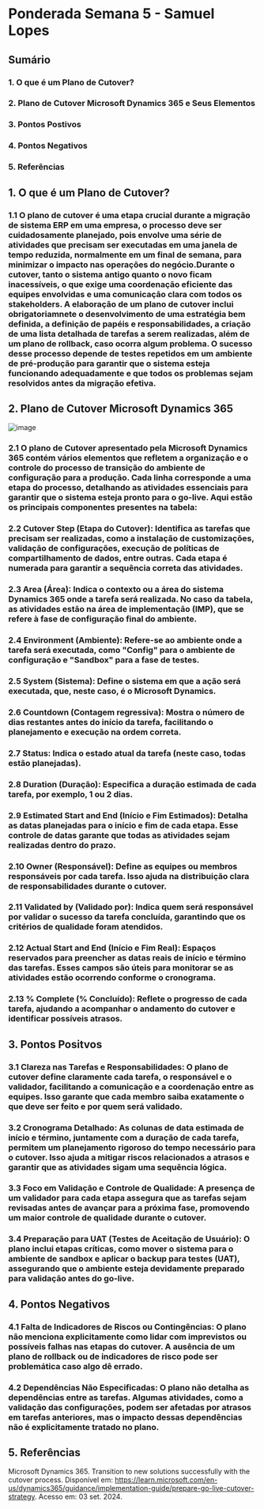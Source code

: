 # Ponderada Semana 5 - Samuel Lopes

## Sumário 

### 1. O que é um Plano de Cutover?
### 2. Plano de Cutover Microsoft Dynamics 365 e Seus Elementos
### 3. Pontos Postivos
### 4. Pontos Negativos
### 5. Referências

## 1. O que é um Plano de Cutover?

### 1.1 O plano de cutover é uma etapa crucial durante a migração de sistema ERP em uma empresa, o processo deve ser cuidadosamente planejado, pois envolve uma série de atividades que precisam ser executadas em uma janela de tempo reduzida, normalmente em um final de semana, para minimizar o impacto nas operações do negócio.Durante o cutover, tanto o sistema antigo quanto o novo ficam inacessíveis, o que exige uma coordenação eficiente das equipes envolvidas e uma comunicação clara com todos os stakeholders. A elaboração de um plano de cutover inclui obrigatoriamnete o desenvolvimento de uma estratégia bem definida, a definição de papéis e responsabilidades, a criação de uma lista detalhada de tarefas a serem realizadas, além de um plano de rollback, caso ocorra algum problema. O sucesso desse processo depende de testes repetidos em um ambiente de pré-produção para garantir que o sistema esteja funcionando adequadamente e que todos os problemas sejam resolvidos antes da migração efetiva.

## 2. Plano de Cutover Microsoft Dynamics 365

![image](https://learn.microsoft.com/en-us/dynamics365/guidance/implementation-guide/media/prep-golive-cutover-plan.png#lightbox)

### 2.1 O plano de Cutover apresentado pela Microsoft Dynamics 365 contém vários elementos que refletem a organização e o controle do processo de transição do ambiente de configuração para a produção. Cada linha corresponde a uma etapa do processo, detalhando as atividades essenciais para garantir que o sistema esteja pronto para o go-live. Aqui estão os principais componentes presentes na tabela:

### 2.2 Cutover Step (Etapa do Cutover): Identifica as tarefas que precisam ser realizadas, como a instalação de customizações, validação de configurações, execução de políticas de compartilhamento de dados, entre outras. Cada etapa é numerada para garantir a sequência correta das atividades.

### 2.3 Area (Área): Indica o contexto ou a área do sistema Dynamics 365 onde a tarefa será realizada. No caso da tabela, as atividades estão na área de implementação (IMP), que se refere à fase de configuração final do ambiente.

### 2.4 Environment (Ambiente): Refere-se ao ambiente onde a tarefa será executada, como "Config" para o ambiente de configuração e "Sandbox" para a fase de testes.

### 2.5 System (Sistema): Define o sistema em que a ação será executada, que, neste caso, é o Microsoft Dynamics.

### 2.6 Countdown (Contagem regressiva): Mostra o número de dias restantes antes do início da tarefa, facilitando o planejamento e execução na ordem correta.

### 2.7 Status: Indica o estado atual da tarefa (neste caso, todas estão planejadas).

### 2.8 Duration (Duração): Especifica a duração estimada de cada tarefa, por exemplo, 1 ou 2 dias.

### 2.9 Estimated Start and End (Início e Fim Estimados): Detalha as datas planejadas para o início e fim de cada etapa. Esse controle de datas garante que todas as atividades sejam realizadas dentro do prazo.

### 2.10 Owner (Responsável): Define as equipes ou membros responsáveis por cada tarefa. Isso ajuda na distribuição clara de responsabilidades durante o cutover.

### 2.11 Validated by (Validado por): Indica quem será responsável por validar o sucesso da tarefa concluída, garantindo que os critérios de qualidade foram atendidos.

### 2.12 Actual Start and End (Início e Fim Real): Espaços reservados para preencher as datas reais de início e término das tarefas. Esses campos são úteis para monitorar se as atividades estão ocorrendo conforme o cronograma.

### 2.13 % Complete (% Concluído): Reflete o progresso de cada tarefa, ajudando a acompanhar o andamento do cutover e identificar possíveis atrasos.

## 3. Pontos Positvos 

### 3.1 Clareza nas Tarefas e Responsabilidades: O plano de cutover define claramente cada tarefa, o responsável e o validador, facilitando a comunicação e a coordenação entre as equipes. Isso garante que cada membro saiba exatamente o que deve ser feito e por quem será validado.

### 3.2 Cronograma Detalhado: As colunas de data estimada de início e término, juntamente com a duração de cada tarefa, permitem um planejamento rigoroso do tempo necessário para o cutover. Isso ajuda a mitigar riscos relacionados a atrasos e garantir que as atividades sigam uma sequência lógica.

### 3.3 Foco em Validação e Controle de Qualidade: A presença de um validador para cada etapa assegura que as tarefas sejam revisadas antes de avançar para a próxima fase, promovendo um maior controle de qualidade durante o cutover.

### 3.4 Preparação para UAT (Testes de Aceitação de Usuário): O plano inclui etapas críticas, como mover o sistema para o ambiente de sandbox e aplicar o backup para testes (UAT), assegurando que o ambiente esteja devidamente preparado para validação antes do go-live.

## 4. Pontos Negativos

### 4.1 Falta de Indicadores de Riscos ou Contingências: O plano não menciona explicitamente como lidar com imprevistos ou possíveis falhas nas etapas do cutover. A ausência de um plano de rollback ou de indicadores de risco pode ser problemática caso algo dê errado.

### 4.2 Dependências Não Especificadas: O plano não detalha as dependências entre as tarefas. Algumas atividades, como a validação das configurações, podem ser afetadas por atrasos em tarefas anteriores, mas o impacto dessas dependências não é explicitamente tratado no plano.

## 5. Referências

Microsoft Dynamics 365. Transition to new solutions successfully with the cutover process. Disponível em:  https://learn.microsoft.com/en-us/dynamics365/guidance/implementation-guide/prepare-go-live-cutover-strategy. Acesso em: 03 set. 2024.




